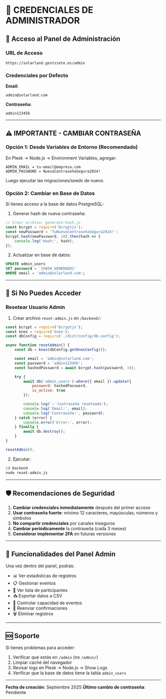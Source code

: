 # 🔐 CREDENCIALES DE ADMINISTRADOR

## 📧 Acceso al Panel de Administración

### URL de Acceso
```
https://solarland.gestsiete.es/admin
```

### Credenciales por Defecto

**Email:**
```
admin@solarland.com
```

**Contraseña:**
```
admin123456
```

---

## ⚠️ IMPORTANTE - CAMBIAR CONTRASEÑA

### Opción 1: Desde Variables de Entorno (Recomendado)

En Plesk → Node.js → Environment Variables, agregar:
```
ADMIN_EMAIL = tu-email@empresa.com
ADMIN_PASSWORD = NuevaContraseñaSegura2024!
```

Luego ejecutar las migraciones/seeds de nuevo.

### Opción 2: Cambiar en Base de Datos

Si tienes acceso a la base de datos PostgreSQL:

1. Generar hash de nueva contraseña:
```javascript
// Crear archivo: generate-hash.js
const bcrypt = require('bcryptjs');
const newPassword = 'TuNuevaContraseñaSegura2024!';
bcrypt.hash(newPassword, 10).then(hash => {
    console.log('Hash:', hash);
});
```

2. Actualizar en base de datos:
```sql
UPDATE admin_users
SET password = '[HASH_GENERADO]'
WHERE email = 'admin@solarland.com';
```

---

## 🔄 Si No Puedes Acceder

### Resetear Usuario Admin

1. Crear archivo `reset-admin.js` en `/backend/`:

```javascript
const bcrypt = require('bcryptjs');
const knex = require('knex');
const dbConfig = require('./dist/config/db-config');

async function resetAdmin() {
    const db = knex(dbConfig.getKnexConfig());

    const email = 'admin@solarland.com';
    const password = 'admin123456';
    const hashedPassword = await bcrypt.hash(password, 10);

    try {
        await db('admin_users').where({ email }).update({
            password: hashedPassword,
            is_active: true
        });

        console.log('✅ Contraseña reseteada');
        console.log('Email:', email);
        console.log('Contraseña:', password);
    } catch (error) {
        console.error('Error:', error);
    } finally {
        await db.destroy();
    }
}

resetAdmin();
```

2. Ejecutar:
```bash
cd backend
node reset-admin.js
```

---

## 🛡️ Recomendaciones de Seguridad

1. **Cambiar credenciales inmediatamente** después del primer acceso
2. **Usar contraseña fuerte**: mínimo 12 caracteres, mayúsculas, números y símbolos
3. **No compartir credenciales** por canales inseguros
4. **Cambiar periódicamente** la contraseña (cada 3 meses)
5. **Considerar implementar 2FA** en futuras versiones

---

## 📱 Funcionalidades del Panel Admin

Una vez dentro del panel, podrás:

- 📊 Ver estadísticas de registros
- 📋 Gestionar eventos
- 👥 Ver lista de participantes
- 📥 Exportar datos a CSV
- 🎯 Controlar capacidad de eventos
- 📧 Reenviar confirmaciones
- 🗑️ Eliminar registros

---

## 🆘 Soporte

Si tienes problemas para acceder:

1. Verificar que estás en `/admin` (no `/admin/`)
2. Limpiar caché del navegador
3. Revisar logs en Plesk → Node.js → Show Logs
4. Verificar que la base de datos tiene la tabla `admin_users`

---

**Fecha de creación**: Septiembre 2025
**Último cambio de contraseña**: Pendiente